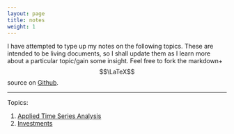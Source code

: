 ```yaml
---
layout: page
title: notes
weight: 1
---
```


I have attempted to type up my notes on the following topics. These 
are intended to be living documents, so I shall update them as I learn
more about a particular topic/gain some insight. Feel free to fork
the markdown+$$\LaTeX$$ source on 
[Github](https://github.com/unsequitur/unsequitur.github.io).

<hr />
Topics:<br>

1. [Applied Time Series Analysis](./tsa/)
2. [Investments](./invest/)
